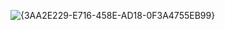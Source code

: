 
![{3AA2E229-E716-458E-AD18-0F3A4755EB99}](https://github.com/user-attachments/assets/a050384e-3fcd-4ccc-9b9f-2df01a2ceb62)

